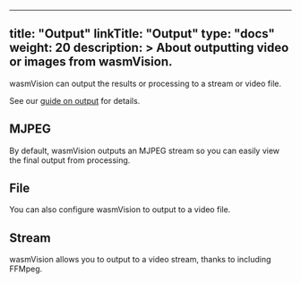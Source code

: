 
---
title: "Output"
linkTitle: "Output"
type: "docs"
weight: 20
description: >
  About outputting video or images from wasmVision.
---

wasmVision can output the results or processing to a stream or video file.

See our [guide on output](/docs/guides/output) for details.

## MJPEG

By default, wasmVision outputs an MJPEG stream so you can easily view the final output from processing.

## File

You can also configure wasmVision to output to a video file.

## Stream

wasmVision allows you to output to a video stream, thanks to including FFMpeg.
